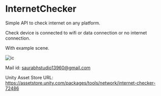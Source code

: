 # InternetChecker
Simple API to check internet on any platform.

Check device is connected to wifi or data connection or no internet connection.

With example scene.

![ic](https://github.com/saurabhstudio13960/InternetChecker/assets/19515938/aca9b619-0dfd-48dd-b931-2aded4c29aef)

Mail id: saurabhstudio13960@gmail.com

Unity Asset Store URL:
https://assetstore.unity.com/packages/tools/network/internet-checker-72486
